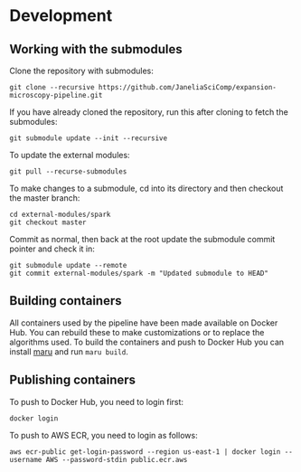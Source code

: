 # Development

## Working with the submodules

Clone the repository with submodules:

    git clone --recursive https://github.com/JaneliaSciComp/expansion-microscopy-pipeline.git

If you have already cloned the repository, run this after cloning to fetch the submodules:

    git submodule update --init --recursive

To update the external modules:

    git pull --recurse-submodules

To make changes to a submodule, cd into its directory and then checkout the master branch:

    cd external-modules/spark 
    git checkout master

Commit as normal, then back at the root update the submodule commit pointer and check it in:

    git submodule update --remote
    git commit external-modules/spark -m "Updated submodule to HEAD"


## Building containers

All containers used by the pipeline have been made available on Docker Hub. You can rebuild these to make customizations or to replace the algorithms used. To build the containers and push to Docker Hub you can install [maru](https://github.com/JaneliaSciComp/maru) and run `maru build`.


## Publishing containers

To push to Docker Hub, you need to login first:

    docker login

To push to AWS ECR, you need to login as follows:

    aws ecr-public get-login-password --region us-east-1 | docker login --username AWS --password-stdin public.ecr.aws

